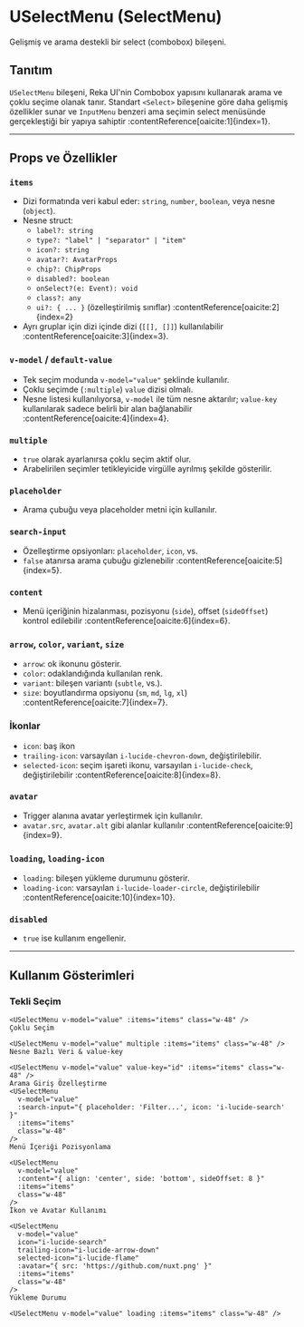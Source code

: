 # USelectMenu (SelectMenu)

Gelişmiş ve arama destekli bir select (combobox) bileşeni.

## Tanıtım

`USelectMenu` bileşeni, Reka UI'nin Combobox yapısını kullanarak arama ve çoklu seçime olanak tanır. Standart `<Select>` bileşenine göre daha gelişmiş özellikler sunar ve `InputMenu` benzeri ama seçimin select menüsünde gerçekleştiği bir yapıya sahiptir :contentReference[oaicite:1]{index=1}.

---

## Props ve Özellikler

### `items`
- Dizi formatında veri kabul eder: `string`, `number`, `boolean`, veya nesne (`object`).
- Nesne struct:
  - `label?: string`
  - `type?: "label" | "separator" | "item"`
  - `icon?: string`
  - `avatar?: AvatarProps`
  - `chip?: ChipProps`
  - `disabled?: boolean`
  - `onSelect?(e: Event): void`
  - `class?: any`
  - `ui?: { ... }` (özelleştirilmiş sınıflar) :contentReference[oaicite:2]{index=2}
- Ayrı gruplar için dizi içinde dizi (`[[], []]`) kullanılabilir :contentReference[oaicite:3]{index=3}.

### `v-model` / `default-value`
- Tek seçim modunda `v-model="value"` şeklinde kullanılır.
- Çoklu seçimde (`:multiple`) `value` dizisi olmalı.
- Nesne listesi kullanılıyorsa, `v-model` ile tüm nesne aktarılır; `value-key` kullanılarak sadece belirli bir alan bağlanabilir :contentReference[oaicite:4]{index=4}.

### `multiple`
- `true` olarak ayarlanırsa çoklu seçim aktif olur.
- Arabelirilen seçimler tetikleyicide virgülle ayrılmış şekilde gösterilir.

### `placeholder`
- Arama çubuğu veya placeholder metni için kullanılır.

### `search-input`
- Özelleştirme opsiyonları: `placeholder`, `icon`, vs.
- `false` atanırsa arama çubuğu gizlenebilir :contentReference[oaicite:5]{index=5}.

### `content`
- Menü içeriğinin hizalanması, pozisyonu (`side`), offset (`sideOffset`) kontrol edilebilir :contentReference[oaicite:6]{index=6}.

### `arrow`, `color`, `variant`, `size`
- `arrow`: ok ikonunu gösterir.
- `color`: odaklandığında kullanılan renk.
- `variant`: bileşen variantı (`subtle`, vs.).
- `size`: boyutlandırma opsiyonu (`sm`, `md`, `lg`, `xl`) :contentReference[oaicite:7]{index=7}.

### İkonlar
- `icon`: baş ikon
- `trailing-icon`: varsayılan `i-lucide-chevron-down`, değiştirilebilir.
- `selected-icon`: seçim işareti ikonu, varsayılan `i-lucide-check`, değiştirilebilir :contentReference[oaicite:8]{index=8}.

### `avatar`
- Trigger alanına avatar yerleştirmek için kullanılır.
- `avatar.src`, `avatar.alt` gibi alanlar kullanılır :contentReference[oaicite:9]{index=9}.

### `loading`, `loading-icon`
- `loading`: bileşen yükleme durumunu gösterir.
- `loading-icon`: varsayılan `i-lucide-loader-circle`, değiştirilebilir :contentReference[oaicite:10]{index=10}.

### `disabled`
- `true` ise kullanım engellenir.

---

## Kullanım Gösterimleri

### Tekli Seçim

```vue
<USelectMenu v-model="value" :items="items" class="w-48" />
Çoklu Seçim

<USelectMenu v-model="value" multiple :items="items" class="w-48" />
Nesne Bazlı Veri & value-key

<USelectMenu v-model="value" value-key="id" :items="items" class="w-48" />
Arama Giriş Özelleştirme
<USelectMenu
  v-model="value"
  :search-input="{ placeholder: 'Filter...', icon: 'i-lucide-search' }"
  :items="items"
  class="w-48"
/>
Menü İçeriği Pozisyonlama

<USelectMenu
  v-model="value"
  :content="{ align: 'center', side: 'bottom', sideOffset: 8 }"
  :items="items"
  class="w-48"
/>
İkon ve Avatar Kullanımı

<USelectMenu
  v-model="value"
  icon="i-lucide-search"
  trailing-icon="i-lucide-arrow-down"
  selected-icon="i-lucide-flame"
  :avatar="{ src: 'https://github.com/nuxt.png' }"
  :items="items"
  class="w-48"
/>
Yükleme Durumu

<USelectMenu v-model="value" loading :items="items" class="w-48" />